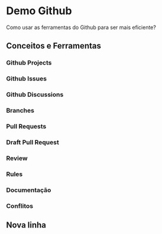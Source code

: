 # Demo Github

Como usar as ferramentas do Github para ser mais eficiente?

## Conceitos e Ferramentas

### Github Projects

### Github Issues

### Github Discussions

### Branches

### Pull Requests

### Draft Pull Request

### Review

### Rules

### Documentação

### Conflitos

## Nova linha
